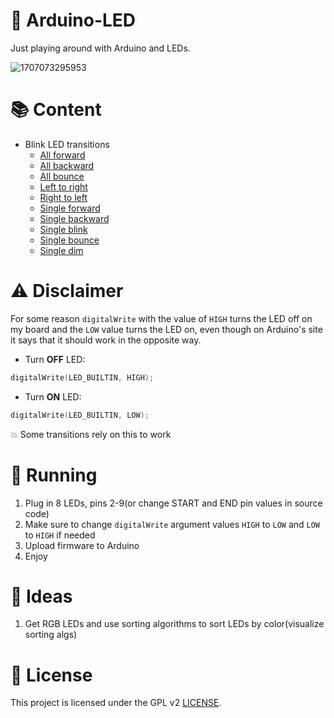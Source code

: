 # 🚨 Arduino-LED

Just playing around with Arduino and LEDs.

![1707073295953](https://github.com/Edveika/Arduino-LED/assets/113787144/224210dc-afc0-4b1b-9d4f-c1398ef482b0)

# 📚 Content

* Blink LED transitions
  * [All forward](https://github.com/Edveika/Arduino-LED/blob/main/AllForward/AllForward.md)
  * [All backward](https://github.com/Edveika/Arduino-LED/blob/main/AllBackward/AllBackward.md)
  * [All bounce](https://github.com/Edveika/Arduino-LED/blob/main/BounceAll/BounceAll.md)
  * [Left to right](https://github.com/Edveika/Arduino-LED/blob/main/LeftToRight/LeftToRight.md)
  * [Right to left](https://github.com/Edveika/Arduino-LED/blob/main/RightToLeft/RightToLeft.md)
  * [Single forward](https://github.com/Edveika/Arduino-LED/blob/main/SingleForward/SingleForward.md)
  * [Single backward](https://github.com/Edveika/Arduino-LED/blob/main/SingleBackward/SingleBackward.md)
  * [Single blink](https://github.com/Edveika/Arduino-LED/blob/main/SingleBlink/SingleBlink.md)
  * [Single bounce](https://github.com/Edveika/Arduino-LED/blob/main/SingleBounce/SingleBounce.md)
  * [Single dim](https://github.com/Edveika/Arduino-LED/blob/main/SingleDim/SingleDim.md)

# ⚠️ Disclaimer

For some reason `digitalWrite` with the value of `HIGH` turns the LED off on my board and the `LOW` value turns the LED on, even though on Arduino's site it says that it should work in the opposite way.

* Turn **OFF** LED:

```c++
digitalWrite(LED_BUILTIN, HIGH);
```
* Turn **ON** LED:

```c++
digitalWrite(LED_BUILTIN, LOW);
```

💥 Some transitions rely on this to work

# 🏃 Running

1. Plug in 8 LEDs, pins 2-9(or change START and END pin values in source code)
2. Make sure to change `digitalWrite` argument values `HIGH` to `LOW` and `LOW` to `HIGH` if needed
3. Upload firmware to Arduino
4. Enjoy

# 🧠 Ideas

1. Get RGB LEDs and use sorting algorithms to sort LEDs by color(visualize sorting algs)

# 📜 License

This project is licensed under the GPL v2 [LICENSE](LICENSE).
